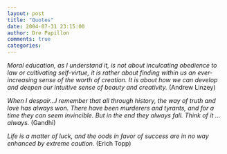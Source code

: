 ```yaml
---
layout: post
title: "Quotes"
date: 2004-07-31 23:15:00
author: Dre Papillon
comments: true
categories: 
---
```



*Moral education, as I understand it, is not about inculcating obedience to law or cultivating self-virtue,
it is rather about finding within us an ever-increasing sense of the worth of creation. It is about how we
can develop and deepen our intuitive sense of beauty and creativity.*  (Andrew Linzey) 

*When I despair...I remember that all through history, the way of truth and love has always won. There have been murderers and tyrants, and for a time they can seem invincible. But in the end they always fall. Think of it ... always.*  (Gandhi)

*Life is a matter of luck, and the oods in favor of success are in no way enhanced by extreme caution.*  (Erich Topp)
